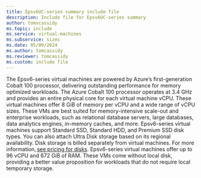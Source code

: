 ```yaml
---
title: Epsv6UC-series summary include file
description: Include file for Epsv6UC-series summary
author: tomvcassidy
ms.topic: include
ms.service: virtual-machines
ms.subservice: sizes
ms.date: 05/09/2024
ms.author: tomcassidy
ms.reviewer: tomcassidy
ms.custom: include file
---
```

The Epsv6-series virtual machines are powered by Azure’s first-generation Cobalt 100 processor, delivering outstanding performance for memory optimized workloads. The Azure Cobalt 100 processor operates at 3.4 GHz and provides an entire physical core for each virtual machine vCPU. These virtual machines offer 8 GiB of memory per vCPU and a wide range of vCPU sizes. These VMs are best suited for memory-intensive scale-out and enterprise workloads, such as relational database servers, large databases, data analytics engines, in-memory caches, and more. Epsv6-series virtual machines support Standard SSD, Standard HDD, and Premium SSD disk types. You can also attach Ultra Disk storage based on its regional availability. Disk storage is billed separately from virtual machines. For more information, [see pricing for disks](https://azure.microsoft.com/pricing/details/managed-disks/). Epsv6-series virtual machines offer up to 96 vCPU and 672 GiB of RAM. These VMs come without local disk, providing a better value proposition for workloads that do not require local temporary storage.
